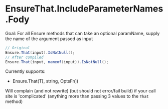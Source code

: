 # EnsureThat.IncludeParameterNames.Fody

Goal: For all Ensure methods that can take an optional paramName, supply the name of the argument passed as input
```C#
// Original
Ensure.That(input).IsNotNull();
// After compiled
Ensure.That(input, nameof(input)).IsNotNull();
```

Currently supports:
* Ensure.That(T[, string, OptsFn])

Will complain (and not rewrite) (but should not error/fail build) if your call site is 'complicated' (anything more than passing 3 values to the `That` method)
